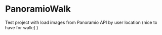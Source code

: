# PanoramioWalk
Test project with load images from Panoramio API by user location (nice to have for walk:) )

